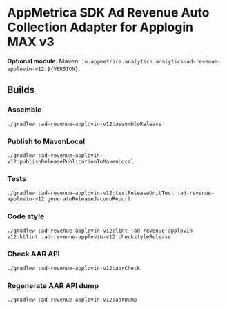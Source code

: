 # AppMetrica SDK Ad Revenue Auto Collection Adapter for Applogin MAX v3

**Optional module**.
Maven: `io.appmetrica.analytics:analytics-ad-revenue-applovin-v12:${VERSION}`.

## Builds

### Assemble

`./gradlew :ad-revenue-applovin-v12:assembleRelease`

### Publish to MavenLocal

`./gradlew :ad-revenue-applovin-v12:publishReleasePublicationToMavenLocal`

### Tests

`./gradlew :ad-revenue-applovin-v12:testReleaseUnitTest :ad-revenue-applovin-v12:generateReleaseJacocoReport`

### Code style

`./gradlew :ad-revenue-applovin-v12:lint :ad-revenue-applovin-v12:ktlint :ad-revenue-applovin-v12:checkstyleRelease`

### Check AAR API

`./gradlew :ad-revenue-applovin-v12:aarCheck`

### Regenerate AAR API dump

`./gradlew :ad-revenue-applovin-v12:aarDump`
